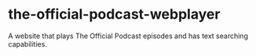 # the-official-podcast-webplayer
A website that plays The Official Podcast episodes and has text searching capabilities.
